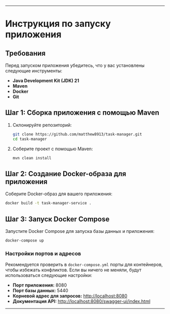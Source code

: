 
---

# Инструкция по запуску приложения

## Требования

Перед запуском приложения убедитесь, что у вас установлены следующие инструменты:

- **Java Development Kit (JDK) 21**
- **Maven**
- **Docker**
- **Git**

## Шаг 1: Сборка приложения с помощью Maven

1. Склонируйте репозиторий:
   ```bash
   git clone https://github.com/matthew8913/task-manager.git
   cd task-manager
   ```

2. Соберите проект с помощью Maven:
   ```bash
   mvn clean install
   ```

## Шаг 2: Создание Docker-образа для приложения

Соберите Docker-образ для вашего приложения:

```bash
docker build -t task-manager-service .
```

## Шаг 3: Запуск Docker Compose

Запустите Docker Compose для запуска базы данных и приложения:

```bash
docker-compose up
```

### Настройки портов и адресов

Рекомендуется проверить в `docker-compose.yml` порты для контейнеров, чтобы избежать конфликтов. Если вы ничего не меняли, будут использоваться следующие настройки:

- **Порт приложения:** 8080
- **Порт базы данных:** 5440
- **Корневой адрес для запросов:** [http://localhost:8080](http://localhost:8080)
- **Документация API:** [http://localhost:8080/swagger-ui/index.html](http://localhost:8080/swagger-ui/index.html)

---
